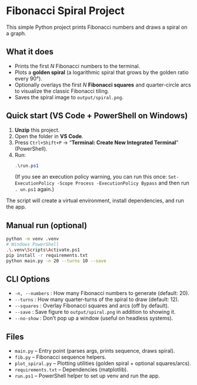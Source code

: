 # Fibonacci Spiral Project
This simple Python project prints Fibonacci numbers and draws a spiral on a graph.

## What it does
- Prints the first _N_ Fibonacci numbers to the terminal.
- Plots a **golden spiral** (a logarithmic spiral that grows by the golden ratio every 90°).
- Optionally overlays the first _N_ **Fibonacci squares** and quarter-circle arcs to visualize the classic Fibonacci tiling.
- Saves the spiral image to `output/spiral.png`.

## Quick start (VS Code + PowerShell on Windows)
1. **Unzip** this project.
2. Open the folder in **VS Code**.
3. Press `Ctrl+Shift+P` → “**Terminal: Create New Integrated Terminal**” (PowerShell).
4. Run:
   ```powershell
   .\run.ps1
   ```
   (If you see an execution policy warning, you can run this once: 
   `Set-ExecutionPolicy -Scope Process -ExecutionPolicy Bypass` and then run `.
un.ps1` again.)

The script will create a virtual environment, install dependencies, and run the app.

## Manual run (optional)
```bash
python -m venv .venv
# Windows PowerShell
.\.venv\Scripts\Activate.ps1
pip install -r requirements.txt
python main.py -n 20 --turns 10 --save
```

## CLI Options
- `-n, --numbers` : How many Fibonacci numbers to generate (default: 20).
- `--turns`       : How many quarter-turns of the spiral to draw (default: 12).
- `--squares`     : Overlay Fibonacci squares and arcs (off by default).
- `--save`        : Save figure to `output/spiral.png` in addition to showing it.
- `--no-show`     : Don’t pop up a window (useful on headless systems).

## Files
- `main.py`           – Entry point (parses args, prints sequence, draws spiral).
- `fib.py`            – Fibonacci sequence helpers.
- `plot_spiral.py`    – Plotting utilities (golden spiral + optional squares/arcs).
- `requirements.txt`  – Dependencies (matplotlib).
- `run.ps1`           – PowerShell helper to set up venv and run the app.
